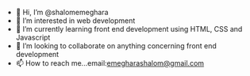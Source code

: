 - 👋 Hi, I’m @shalomemeghara
- 👀 I’m interested in web development
- 🌱 I’m currently learning front end development using HTML, CSS and Javascript
- 💞️ I’m looking to collaborate on anything concerning front end development 
- 📫 How to reach me...email:emegharashalom@gmail.com

<!---
shalomemeghara/shalomemeghara is a ✨ special ✨ repository because its `README.md` (this file) appears on your GitHub profile.
You can click the Preview link to take a look at your changes.
--->
